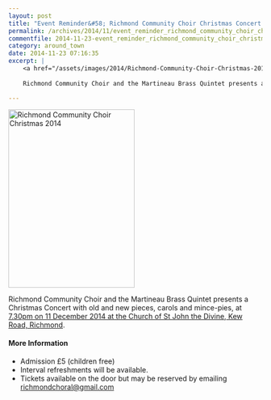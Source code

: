 ```yaml
---
layout: post
title: "Event Reminder&#58; Richmond Community Choir Christmas Concert - 11 December 2014"
permalink: /archives/2014/11/event_reminder_richmond_community_choir_christmas_2.html
commentfile: 2014-11-23-event_reminder_richmond_community_choir_christmas_2
category: around_town
date: 2014-11-23 07:16:35
excerpt: |
    <a href="/assets/images/2014/Richmond-Community-Choir-Christmas-2014.jpg" title="See larger version of - Richmond Community Choir Christmas 2014"><img src="/assets/images/2014/Richmond-Community-Choir-Christmas-2014_thumb.jpg" width="150" height="212" alt="Richmond Community Choir Christmas 2014" class="photo right" /></a>
    
    Richmond Community Choir and the Martineau Brass Quintet presents a Christmas Concert with old and new pieces, carols and mince-pies, at <a href="https://stmargarets.london/event/concert/200705144756">7.30pm on 11 December 2014 at the Church of St John the Divine, Kew Road, Richmond</a>

---
```


<a href="/assets/images/2014/Richmond-Community-Choir-Christmas-2014.jpg" title="See larger version of - Richmond Community Choir Christmas 2014"><img src="/assets/images/2014/Richmond-Community-Choir-Christmas-2014_thumb.jpg" width="250" height="353" alt="Richmond Community Choir Christmas 2014" class="photo right" /></a>

Richmond Community Choir and the Martineau Brass Quintet presents a Christmas Concert with old and new pieces, carols and mince-pies, at [7.30pm on 11 December 2014 at the Church of St John the Divine, Kew Road, Richmond](/event/concert/200705144756).

#### More Information

-   Admission £5 (children free)
-   Interval refreshments will be available.
-   Tickets available on the door but may be reserved by emailing <richmondchoral@gmail.com>
